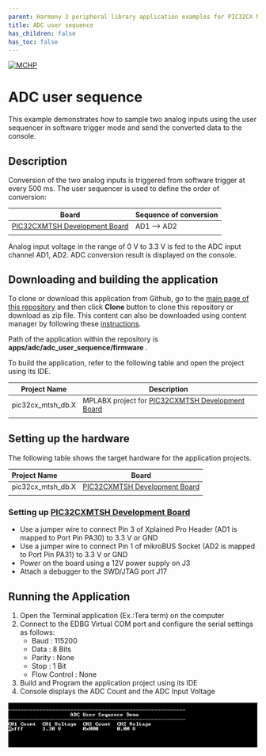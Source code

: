 ```yaml
---
parent: Harmony 3 peripheral library application examples for PIC32CX MT family
title: ADC user sequence 
has_children: false
has_toc: false
---
```


[![MCHP](https://www.microchip.com/ResourcePackages/Microchip/assets/dist/images/logo.png)](https://www.microchip.com)

# ADC user sequence

This example demonstrates how to sample two analog inputs using the user sequencer in software trigger mode and send the converted data to the console.

## Description

Conversion of the two analog inputs is triggered from software trigger at every 500 ms. The user sequencer is used to define the order of conversion:

| Board | Sequence of conversion |
| ----- | ---------------------- |
| [PIC32CXMTSH Development Board](https://www.microchip.com/en-us/development-tool/PIC32CXMTSH-DB) |  AD1 --> AD2 |
|||

Analog input voltage in the range of 0 V to 3.3 V is fed to the ADC input channel AD1, AD2. ADC conversion result is displayed on the console.

## Downloading and building the application

To clone or download this application from Github, go to the [main page of this repository](https://github.com/Microchip-MPLAB-Harmony/csp_apps_pic32cx_mt) and then click **Clone** button to clone this repository or download as zip file.
This content can also be downloaded using content manager by following these [instructions](https://github.com/Microchip-MPLAB-Harmony/contentmanager/wiki).

Path of the application within the repository is **apps/adc/adc_user_sequence/firmware** .

To build the application, refer to the following table and open the project using its IDE.

| Project Name      | Description                                    |
| ----------------- | ---------------------------------------------- |
| pic32cx_mtsh_db.X | MPLABX project for [PIC32CXMTSH Development Board](https://www.microchip.com/en-us/development-tool/PIC32CXMTSH-DB) |
|||

## Setting up the hardware

The following table shows the target hardware for the application projects.

| Project Name| Board|
|:---------|:---------:|
| pic32cx_mtsh_db.X | [PIC32CXMTSH Development Board](https://www.microchip.com/en-us/development-tool/PIC32CXMTSH-DB)
|||

### Setting up [PIC32CXMTSH Development Board](https://www.microchip.com/en-us/development-tool/PIC32CXMTSH-DB)

- Use a jumper wire to connect Pin 3 of Xplained Pro Header (AD1 is mapped to Port Pin PA30) to 3.3 V or GND
- Use a jumper wire to connect Pin 1 of mikroBUS Socket (AD2 is mapped to Port Pin PA31) to 3.3 V or GND
- Power on the board using a 12V power supply on J3
- Attach a debugger to the SWD/JTAG port J17

## Running the Application

1. Open the Terminal application (Ex.:Tera term) on the computer
2. Connect to the EDBG Virtual COM port and configure the serial settings as follows:
    - Baud : 115200
    - Data : 8 Bits
    - Parity : None
    - Stop : 1 Bit
    - Flow Control : None
3. Build and Program the application project using its IDE
4. Console displays the ADC Count and the ADC Input Voltage

  ![output](images/output_adc_user_sequence.png)